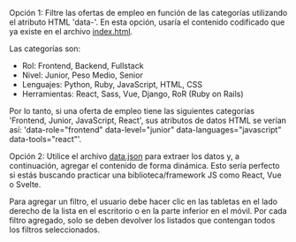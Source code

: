 Opción 1:
Filtre las ofertas de empleo en función de las categorías utilizando el atributo HTML 'data-'. En esta opción, usaría el contenido codificado que ya existe en el archivo [index.html](./index.html).

Las categorías son:

- Rol: Frontend, Backend, Fullstack
- Nivel: Junior, Peso Medio, Senior
- Lenguajes: Python, Ruby, JavaScript, HTML, CSS
- Herramientas: React, Sass, Vue, Django, RoR (Ruby on Rails)

Por lo tanto, si una oferta de empleo tiene las siguientes categorías 'Frontend, Junior, JavaScript, React', sus atributos de datos HTML se verían así: 'data-role="frontend" data-level="junior" data-languages="javascript" data-tools="react"'.

Opción 2:
Utilice el archivo [data.json](./data.json) para extraer los datos y, a continuación, agregar el contenido de forma dinámica. Esto sería perfecto si estás buscando practicar una biblioteca/framework JS como React, Vue o Svelte.

Para agregar un filtro, el usuario debe hacer clic en las tabletas en el lado derecho de la lista en el escritorio o en la parte inferior en el móvil. Por cada filtro agregado, solo se deben devolver los listados que contengan todos los filtros seleccionados.